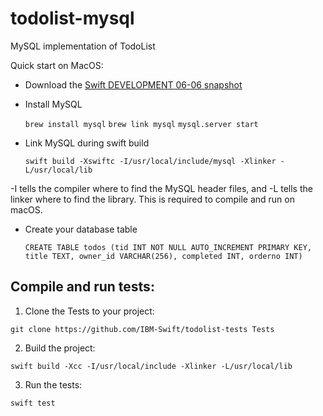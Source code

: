 # todolist-mysql
MySQL implementation of TodoList

Quick start on MacOS:

- Download the [Swift DEVELOPMENT 06-06 snapshot](https://swift.org/download/#snapshots)
- Install MySQL

  `brew install mysql`
  `brew link mysql`
  `mysql.server start`
  
- Link MySQL during swift build

  `swift build -Xswiftc -I/usr/local/include/mysql -Xlinker -L/usr/local/lib`

-I tells the compiler where to find the MySQL header files, and -L tells the linker where to find the library. This is required to compile and run on macOS.

- Create your database table

  `CREATE TABLE todos (tid INT NOT NULL AUTO_INCREMENT PRIMARY KEY, title TEXT, owner_id VARCHAR(256), completed INT, orderno INT)`

## Compile and run tests:

1. Clone the Tests to your project:

  `git clone https://github.com/IBM-Swift/todolist-tests Tests`

2. Build the project: 

  `swift build -Xcc -I/usr/local/include -Xlinker -L/usr/local/lib`

3. Run the tests:

  `swift test`

